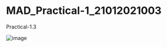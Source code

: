 # MAD_Practical-1_21012021003
Practical-1.3

![image](https://github.com/Amitgoswami12/MAD_Practical-1_21012021003/assets/98880561/9440b563-57c4-4775-9246-1e43e8bce7c8)
